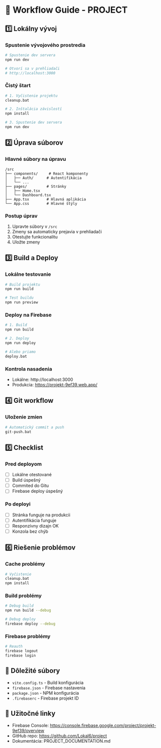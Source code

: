 # 🚀 Workflow Guide - PROJECT

## 1️⃣ Lokálny vývoj

### Spustenie vývojového prostredia
```bash
# Spustenie dev servera
npm run dev

# Otvorí sa v prehliadači
# http://localhost:3000
```

### Čistý štart
```bash
# 1. Vyčistenie projektu
cleanup.bat

# 2. Inštalácia závislostí 
npm install

# 3. Spustenie dev servera
npm run dev
```

## 2️⃣ Úprava súborov

### Hlavné súbory na úpravu
```
/src
├── components/     # React komponenty
│   ├── Auth/      # Autentifikácia
│   └── ...
├── pages/         # Stránky
│   ├── Home.tsx   
│   └── Dashboard.tsx
├── App.tsx        # Hlavná aplikácia
└── App.css        # Hlavné štýly
```

### Postup úprav
1. Upravte súbory v `/src`
2. Zmeny sa automaticky prejavia v prehliadači
3. Otestujte funkcionalitu
4. Uložte zmeny

## 3️⃣ Build a Deploy

### Lokálne testovanie
```bash
# Build projektu
npm run build

# Test buildu
npm run preview
```

### Deploy na Firebase
```bash
# 1. Build
npm run build

# 2. Deploy
npm run deploy

# Alebo priamo
deploy.bat
```

### Kontrola nasadenia
- Lokálne: http://localhost:3000
- Produkcia: https://projekt-9ef39.web.app/

## 4️⃣ Git workflow

### Uloženie zmien
```bash
# Automatický commit a push
git-push.bat
```

## 5️⃣ Checklist

### Pred deployom
- [ ] Lokálne otestované
- [ ] Build úspešný
- [ ] Commited do Gitu
- [ ] Firebase deploy úspešný

### Po deployi
- [ ] Stránka funguje na produkcii
- [ ] Autentifikácia funguje
- [ ] Responzívny dizajn OK
- [ ] Konzola bez chýb

## 6️⃣ Riešenie problémov

### Cache problémy
```bash
# Vyčistenie
cleanup.bat
npm install
```

### Build problémy
```bash
# Debug build
npm run build --debug

# Debug deploy
firebase deploy --debug
```

### Firebase problémy
```bash
# Reauth
firebase logout
firebase login
```

## 📁 Dôležité súbory

- `vite.config.ts` - Build konfigurácia
- `firebase.json` - Firebase nastavenia
- `package.json` - NPM konfigurácia
- `.firebaserc` - Firebase projekt ID

## 🔗 Užitočné linky

- Firebase Console: https://console.firebase.google.com/project/projekt-9ef39/overview
- GitHub repo: https://github.com/Lokal6/project
- Dokumentácia: PROJECT_DOCUMENTATION.md 